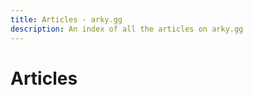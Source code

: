 ```yaml
---
title: Articles - arky.gg
description: An index of all the articles on arky.gg
---
```


# Articles

<ArticleIndex />
